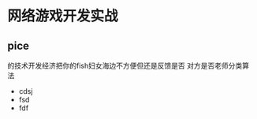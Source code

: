<!--
 * @Descripttion: 请输入描述
 * @version: 0.1
 * @Author: Fasty
 * @Date: 2020-02-14 15:05:13
 * @LastEditors  : Fasty
 * @LastEditTime : 2020-02-14 15:06:52
 -->

# 网络游戏开发实战

## pice

的技术开发经济把你的fish妇女海边不方便但还是反馈是否 对方是否老师分类算法

+ cdsj
+ fsd
+ fdf
